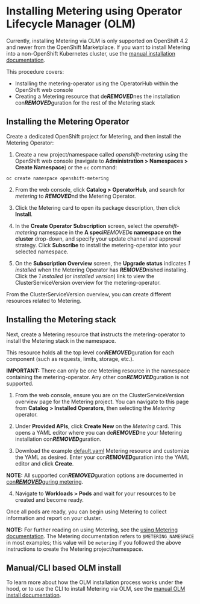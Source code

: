 # Installing Metering using Operator Lifecycle Manager (OLM)

Currently, installing Metering via OLM is only supported on OpenShift 4.2 and newer from the OpenShift Marketplace.
If you want to install Metering into a non-OpenShift Kubernetes cluster, use the [manual installation documentation][manual-install].

This procedure covers:
- Installing the metering-operator using the OperatorHub within the OpenShift web console
- Creating a Metering resource that de***REMOVED***nes the installation con***REMOVED***guration for the rest of the Metering stack

## Installing the Metering Operator

Create a dedicated OpenShift project for Metering, and then install the Metering Operator:

1. Create a new project/namespace called *openshift-metering* using the OpenShift web console (navigate to **Administration > Namespaces > Create Namespace**) or the `oc` command:

```
oc create namespace openshift-metering
```

2. From the web console, click **Catalog > OperatorHub**, and search for *metering* to ***REMOVED***nd the Metering Operator.

3. Click the Metering card to open its package description, then click **Install**.

4. In the **Create Operator Subscription** screen, select the *openshift-metering* namespace in the **A speci***REMOVED***c namespace on the cluster** drop-down, and specify your update channel and approval strategy. Click **Subscribe** to install the metering-operator into your selected namespace.

5. On the **Subscription Overview** screen, the **Upgrade status** indicates *1 installed* when the Metering Operator has ***REMOVED***nished installing. Click the *1 installed* (or *installed version*) link to view the ClusterServiceVersion overview for the metering-operator.

From the ClusterServiceVersion overview, you can create different resources related to Metering.

## Installing the Metering stack

Next, create a Metering resource that instructs the metering-operator to install the Metering stack in the namespace.

This resource holds all the top level con***REMOVED***guration for each component (such as requests, limits, storage, etc.).

**IMPORTANT:**
There can only be one Metering resource in the namespace containing the metering-operator. Any other con***REMOVED***guration is not supported.

1. From the web console, ensure you are on the ClusterServiceVersion overview page for the Metering project.
You can navigate to this page from **Catalog > Installed Operators**, then selecting the *Metering* operator.

2. Under **Provided APIs**, click **Create New** on the *Metering* card. This opens a YAML editor where you can de***REMOVED***ne your Metering installation con***REMOVED***guration.

3. Download the example [default.yaml][default-con***REMOVED***g] Metering resource and customize the YAML as desired. Enter your con***REMOVED***guration into the YAML editor and click **Create**.

**NOTE:**
All supported con***REMOVED***guration options are documented in [con***REMOVED***guring metering][con***REMOVED***guring-metering].

4. Navigate to **Workloads > Pods** and wait for your resources to be created and become ready.

Once all pods are ready, you can begin using Metering to collect information and report on your cluster.

**NOTE:**
For further reading on using Metering, see the [using Metering documentation][using-metering]. The Metering documentation refers to `$METERING_NAMESPACE` in most examples; this value will be `metering` if you followed the above instructions to create the Metering project/namespace.

## Manual/CLI based OLM install

To learn more about how the OLM installation process works under the hood, or to use the CLI to install Metering via OLM, see the [manual OLM install documentation][manual-olm-install].

[manual-install]: manual-install.md
[manual-olm-install]: manual-olm-install.md
[con***REMOVED***guring-metering]: metering-con***REMOVED***g.md
[default-con***REMOVED***g]: ../manifests/metering-con***REMOVED***g/default.yaml
[using-metering]: using-metering.md
